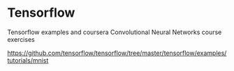 # Tensorflow
Tensorflow examples and coursera Convolutional Neural Networks course exercises

https://github.com/tensorflow/tensorflow/tree/master/tensorflow/examples/tutorials/mnist
